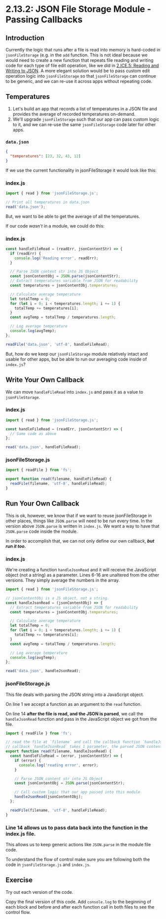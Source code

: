 # 2.13.2: JSON File Storage Module - Passing Callbacks

## Introduction

Currently the logic that runs after a file is read into memory is hard-coded in `jsonFileStorage` \(e.g. in the `add` function. This is not ideal because we would need to create a new function that repeats file reading and writing code for each type of file edit operation, like we did in [2.ICE.5: Reading and Writing to JSON](../2.ice-in-class-exercises/2.ice.5-json-cards.md#limitations-with-current-jsonfilestorage-module). A more elegant solution would be to pass custom edit operation logic into `jsonFileStorage` so that `jsonFileStorage` can continue to be generic, and we can re-use it across apps without repeating code.

## Temperatures

1. Let's build an app that records a list of temperatures in a JSON file and provides the average of recorded temperatures on-demand.
2. We'll upgrade `jsonFileStorage` such that our app can pass custom logic to it, and we can re-use the same `jsonFileStorage` code later for other apps.

### `data.json`

```json
{
  "temperatures": [23, 32, 43, 12]
}
```

If we use the current functionality in jsonFileStorage it would look like this:

### index.js

```javascript
import { read } from 'jsonFileStorage.js';

// Print all temperatures in data.json
read('data.json');
```

But, we want to be able to get the average of all the temperatures.

If our code _wasn't_ in a module, we could do this:

### index.js

```javascript
const handleFileRead = (readErr, jsonContentStr) => {
  if (readErr) {
    console.log('Reading error', readErr);
  }

  // Parse JSON content str into JS Object
  const jsonContentObj = JSON.parse(jsonContentStr);
  // Extract temperatures variable from JSON for readability
  const temperatures = jsonContentObj.temperatures;

  // Calculate average temperature
  let totalTemp = 0;
  for (let i = 0; i < temperatures.length; i += 1) {
    totalTemp += temperatures[i];
  }
  const avgTemp = totalTemp / temperatures.length;

  // Log average temperature
  console.log(avgTemp);
};

readFile('data.json', 'utf-8', handleFileRead);
```

But, how do we keep our `jsonFileStorage` module relatively intact and usable for other apps, but be able to run our averaging code inside of `index.js`?

## Write Your Own Callback

We can move `handleFileRead` into `index.js` and pass it as a value to `jsonFileStorage`.

### index.js

```javascript
import { read } from 'jsonFileStorage.js';

const handleFileRead = (readErr, jsonContentStr) => {
  // Same code as above
};

read('data.json', handleFileRead);
```

### jsonFileStorage.js

```javascript
import { readFile } from 'fs';

export function read(filename, handleFileRead) {
  readFile(filename, 'utf-8', handleFileRead);
}
```

## Run Your Own Callback

This is ok, however, we know that if we want to reuse jsonFileStorage in other places, things like `JSON.parse` will need to be run every time. In the version above `JSON.parse` is written in `index.js`. We want a way to have that `JSON.parse` code inside the module.

In order to accomplish that, we can not only define our own callback, _**but run it too.**_

### index.js

We're creating a function `handleJsonRead` and it will receive the JavaScript object \(not a string\) as a parameter. Lines 6-16 are unaltered from the other versions. They simply average the numbers in the array.

```javascript
import { read } from 'jsonFileStorage.js';

// jsonContentObj is a JS object, not a string.
const handleJsonRead = (jsonContentObj) => {
  // Extract temperatures variable from JSON for readability
  const temperatures = jsonContentObj.temperatures;

  // Calculate average temperature
  let totalTemp = 0;
  for (let i = 0; i < temperatures.length; i += 1) {
    totalTemp += temperatures[i];
  }
  const avgTemp = totalTemp / temperatures.length;

  // Log average temperature
  console.log(avgTemp);
};

read('data.json', handleJsonRead);
```

### jsonFileStorage.js

This file deals with parsing the JSON string into a JavaScript object.

On line 1 we accept a function as an argument to the `read` function.

On line 14 **after the file is read, and the JSON is parsed**, we call the `handleJsonRead` function and pass in the JavaScript object we got from the file.

```javascript
import { readFile } from 'fs';

// read the file at `filename` and call the callback function `handleJsonRead`.
// callback `handleJsonRead` takes 1 parameter, the parsed JSON content.
export function read(filename, handleJsonRead) {
  const handleFileRead = (error, jsonContentStr) => {
    if (error) {
      console.log('reading error', error);
    }

    // Parse JSON content str into JS Object
    const jsonContentObj = JSON.parse(jsonContentStr);

    // Call custom logic that our app passed into this module
    handleJsonRead(jsonContentObj);
  };

  readFile(filename, 'utf-8', handleFileRead);
}
```

### Line 14 allows us to pass data back into the function in the index.js file.

This allows us to keep generic actions like `JSON.parse` in the module file code.

To understand the flow of control make sure you are following both the code in `jsonFileStorage.js` and `index.js`.

## Exercise

Try out each version of the code.

Copy the final version of this code. Add `console.log` to the beginning of each block and before and after each function call in both files to see the control flow.
